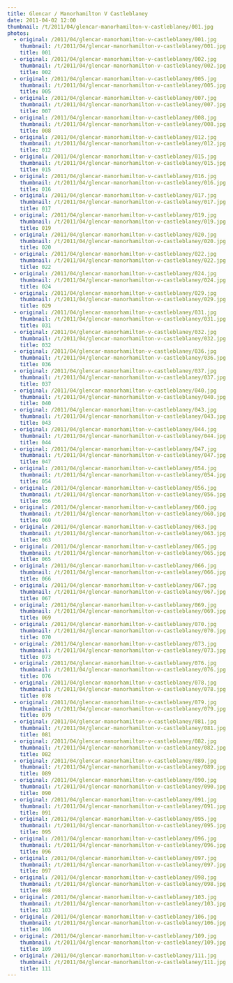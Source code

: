 ```yaml
---
title: Glencar / Manorhamilton V Castleblaney
date: 2011-04-02 12:00
thumbnail: /t/2011/04/glencar-manorhamilton-v-castleblaney/001.jpg
photos:
  - original: /2011/04/glencar-manorhamilton-v-castleblaney/001.jpg
    thumbnail: /t/2011/04/glencar-manorhamilton-v-castleblaney/001.jpg
    title: 001
  - original: /2011/04/glencar-manorhamilton-v-castleblaney/002.jpg
    thumbnail: /t/2011/04/glencar-manorhamilton-v-castleblaney/002.jpg
    title: 002
  - original: /2011/04/glencar-manorhamilton-v-castleblaney/005.jpg
    thumbnail: /t/2011/04/glencar-manorhamilton-v-castleblaney/005.jpg
    title: 005
  - original: /2011/04/glencar-manorhamilton-v-castleblaney/007.jpg
    thumbnail: /t/2011/04/glencar-manorhamilton-v-castleblaney/007.jpg
    title: 007
  - original: /2011/04/glencar-manorhamilton-v-castleblaney/008.jpg
    thumbnail: /t/2011/04/glencar-manorhamilton-v-castleblaney/008.jpg
    title: 008
  - original: /2011/04/glencar-manorhamilton-v-castleblaney/012.jpg
    thumbnail: /t/2011/04/glencar-manorhamilton-v-castleblaney/012.jpg
    title: 012
  - original: /2011/04/glencar-manorhamilton-v-castleblaney/015.jpg
    thumbnail: /t/2011/04/glencar-manorhamilton-v-castleblaney/015.jpg
    title: 015
  - original: /2011/04/glencar-manorhamilton-v-castleblaney/016.jpg
    thumbnail: /t/2011/04/glencar-manorhamilton-v-castleblaney/016.jpg
    title: 016
  - original: /2011/04/glencar-manorhamilton-v-castleblaney/017.jpg
    thumbnail: /t/2011/04/glencar-manorhamilton-v-castleblaney/017.jpg
    title: 017
  - original: /2011/04/glencar-manorhamilton-v-castleblaney/019.jpg
    thumbnail: /t/2011/04/glencar-manorhamilton-v-castleblaney/019.jpg
    title: 019
  - original: /2011/04/glencar-manorhamilton-v-castleblaney/020.jpg
    thumbnail: /t/2011/04/glencar-manorhamilton-v-castleblaney/020.jpg
    title: 020
  - original: /2011/04/glencar-manorhamilton-v-castleblaney/022.jpg
    thumbnail: /t/2011/04/glencar-manorhamilton-v-castleblaney/022.jpg
    title: 022
  - original: /2011/04/glencar-manorhamilton-v-castleblaney/024.jpg
    thumbnail: /t/2011/04/glencar-manorhamilton-v-castleblaney/024.jpg
    title: 024
  - original: /2011/04/glencar-manorhamilton-v-castleblaney/029.jpg
    thumbnail: /t/2011/04/glencar-manorhamilton-v-castleblaney/029.jpg
    title: 029
  - original: /2011/04/glencar-manorhamilton-v-castleblaney/031.jpg
    thumbnail: /t/2011/04/glencar-manorhamilton-v-castleblaney/031.jpg
    title: 031
  - original: /2011/04/glencar-manorhamilton-v-castleblaney/032.jpg
    thumbnail: /t/2011/04/glencar-manorhamilton-v-castleblaney/032.jpg
    title: 032
  - original: /2011/04/glencar-manorhamilton-v-castleblaney/036.jpg
    thumbnail: /t/2011/04/glencar-manorhamilton-v-castleblaney/036.jpg
    title: 036
  - original: /2011/04/glencar-manorhamilton-v-castleblaney/037.jpg
    thumbnail: /t/2011/04/glencar-manorhamilton-v-castleblaney/037.jpg
    title: 037
  - original: /2011/04/glencar-manorhamilton-v-castleblaney/040.jpg
    thumbnail: /t/2011/04/glencar-manorhamilton-v-castleblaney/040.jpg
    title: 040
  - original: /2011/04/glencar-manorhamilton-v-castleblaney/043.jpg
    thumbnail: /t/2011/04/glencar-manorhamilton-v-castleblaney/043.jpg
    title: 043
  - original: /2011/04/glencar-manorhamilton-v-castleblaney/044.jpg
    thumbnail: /t/2011/04/glencar-manorhamilton-v-castleblaney/044.jpg
    title: 044
  - original: /2011/04/glencar-manorhamilton-v-castleblaney/047.jpg
    thumbnail: /t/2011/04/glencar-manorhamilton-v-castleblaney/047.jpg
    title: 047
  - original: /2011/04/glencar-manorhamilton-v-castleblaney/054.jpg
    thumbnail: /t/2011/04/glencar-manorhamilton-v-castleblaney/054.jpg
    title: 054
  - original: /2011/04/glencar-manorhamilton-v-castleblaney/056.jpg
    thumbnail: /t/2011/04/glencar-manorhamilton-v-castleblaney/056.jpg
    title: 056
  - original: /2011/04/glencar-manorhamilton-v-castleblaney/060.jpg
    thumbnail: /t/2011/04/glencar-manorhamilton-v-castleblaney/060.jpg
    title: 060
  - original: /2011/04/glencar-manorhamilton-v-castleblaney/063.jpg
    thumbnail: /t/2011/04/glencar-manorhamilton-v-castleblaney/063.jpg
    title: 063
  - original: /2011/04/glencar-manorhamilton-v-castleblaney/065.jpg
    thumbnail: /t/2011/04/glencar-manorhamilton-v-castleblaney/065.jpg
    title: 065
  - original: /2011/04/glencar-manorhamilton-v-castleblaney/066.jpg
    thumbnail: /t/2011/04/glencar-manorhamilton-v-castleblaney/066.jpg
    title: 066
  - original: /2011/04/glencar-manorhamilton-v-castleblaney/067.jpg
    thumbnail: /t/2011/04/glencar-manorhamilton-v-castleblaney/067.jpg
    title: 067
  - original: /2011/04/glencar-manorhamilton-v-castleblaney/069.jpg
    thumbnail: /t/2011/04/glencar-manorhamilton-v-castleblaney/069.jpg
    title: 069
  - original: /2011/04/glencar-manorhamilton-v-castleblaney/070.jpg
    thumbnail: /t/2011/04/glencar-manorhamilton-v-castleblaney/070.jpg
    title: 070
  - original: /2011/04/glencar-manorhamilton-v-castleblaney/073.jpg
    thumbnail: /t/2011/04/glencar-manorhamilton-v-castleblaney/073.jpg
    title: 073
  - original: /2011/04/glencar-manorhamilton-v-castleblaney/076.jpg
    thumbnail: /t/2011/04/glencar-manorhamilton-v-castleblaney/076.jpg
    title: 076
  - original: /2011/04/glencar-manorhamilton-v-castleblaney/078.jpg
    thumbnail: /t/2011/04/glencar-manorhamilton-v-castleblaney/078.jpg
    title: 078
  - original: /2011/04/glencar-manorhamilton-v-castleblaney/079.jpg
    thumbnail: /t/2011/04/glencar-manorhamilton-v-castleblaney/079.jpg
    title: 079
  - original: /2011/04/glencar-manorhamilton-v-castleblaney/081.jpg
    thumbnail: /t/2011/04/glencar-manorhamilton-v-castleblaney/081.jpg
    title: 081
  - original: /2011/04/glencar-manorhamilton-v-castleblaney/082.jpg
    thumbnail: /t/2011/04/glencar-manorhamilton-v-castleblaney/082.jpg
    title: 082
  - original: /2011/04/glencar-manorhamilton-v-castleblaney/089.jpg
    thumbnail: /t/2011/04/glencar-manorhamilton-v-castleblaney/089.jpg
    title: 089
  - original: /2011/04/glencar-manorhamilton-v-castleblaney/090.jpg
    thumbnail: /t/2011/04/glencar-manorhamilton-v-castleblaney/090.jpg
    title: 090
  - original: /2011/04/glencar-manorhamilton-v-castleblaney/091.jpg
    thumbnail: /t/2011/04/glencar-manorhamilton-v-castleblaney/091.jpg
    title: 091
  - original: /2011/04/glencar-manorhamilton-v-castleblaney/095.jpg
    thumbnail: /t/2011/04/glencar-manorhamilton-v-castleblaney/095.jpg
    title: 095
  - original: /2011/04/glencar-manorhamilton-v-castleblaney/096.jpg
    thumbnail: /t/2011/04/glencar-manorhamilton-v-castleblaney/096.jpg
    title: 096
  - original: /2011/04/glencar-manorhamilton-v-castleblaney/097.jpg
    thumbnail: /t/2011/04/glencar-manorhamilton-v-castleblaney/097.jpg
    title: 097
  - original: /2011/04/glencar-manorhamilton-v-castleblaney/098.jpg
    thumbnail: /t/2011/04/glencar-manorhamilton-v-castleblaney/098.jpg
    title: 098
  - original: /2011/04/glencar-manorhamilton-v-castleblaney/103.jpg
    thumbnail: /t/2011/04/glencar-manorhamilton-v-castleblaney/103.jpg
    title: 103
  - original: /2011/04/glencar-manorhamilton-v-castleblaney/106.jpg
    thumbnail: /t/2011/04/glencar-manorhamilton-v-castleblaney/106.jpg
    title: 106
  - original: /2011/04/glencar-manorhamilton-v-castleblaney/109.jpg
    thumbnail: /t/2011/04/glencar-manorhamilton-v-castleblaney/109.jpg
    title: 109
  - original: /2011/04/glencar-manorhamilton-v-castleblaney/111.jpg
    thumbnail: /t/2011/04/glencar-manorhamilton-v-castleblaney/111.jpg
    title: 111
---
```

